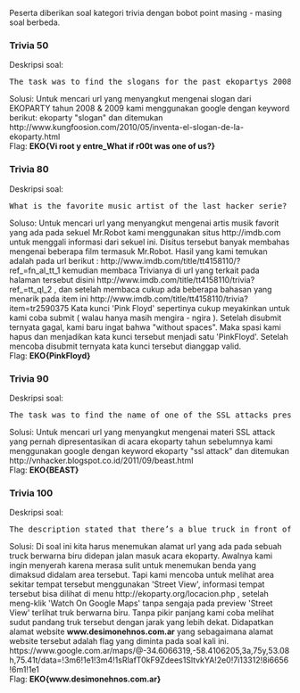 Peserta diberikan soal kategori trivia dengan bobot point masing - masing soal berbeda.

<h3>Trivia 50</h3>
Deskripsi soal: 
<pre>
The task was to find the slogans for the past ekopartys 2008 & 2009.
</pre>
Solusi: 
Untuk mencari url yang menyangkut mengenai slogan dari EKOPARTY tahun 2008 & 2009 kami menggunakan google dengan keyword berikut: ekoparty "slogan"
dan ditemukan http://www.kungfoosion.com/2010/05/inventa-el-slogan-de-la-ekoparty.html
<br />
Flag: <b>EKO{Vi root y entre_What if r00t was one of us?}</b>
<br />

<h3>Trivia 80</h3>
Deskripsi soal:
<pre>
What is the favorite music artist of the last hacker serie? (without spaces) 
</pre>
Soluso: Untuk mencari url yang menyangkut mengenai artis musik favorit yang ada pada sekuel Mr.Robot kami menggunakan situs http://imdb.com untuk menggali informasi dari sekuel ini. 
Disitus tersebut banyak membahas mengenai beberapa film termasuk Mr.Robot. Hasil yang kami temukan adalah pada url berikut :
http://www.imdb.com/title/tt4158110/?ref_=fn_al_tt_1 kemudian membaca Trivianya di url yang terkait pada halaman tersebut disini http://www.imdb.com/title/tt4158110/trivia?ref_=tt_ql_2 , dan setelah membaca cukup ada beberapa bahasan yang menarik pada item ini http://www.imdb.com/title/tt4158110/trivia?item=tr2590375
Kata kunci 'Pink Floyd' sepertinya cukup meyakinkan untuk kami coba submit ( walau hanya masih mengira - ngira ). Setelah disubmit ternyata gagal, kami baru ingat bahwa "without spaces".
Maka spasi kami hapus dan menjadikan kata kunci tersebut menjadi satu 'PinkFloyd'. Setelah mencoba disubmit ternyata kata kunci tersebut dianggap valid.
<br />
Flag: <b>EKO{PinkFloyd}</b>
<br />

<h3>Trivia 90</h3>
Deskripsi soal: 
<pre>
The task was to find the name of one of the SSL attacks presented at ekoparty.
</pre>
Solusi:
Untuk mencari url yang menyangkut mengenai materi SSL attack yang pernah dipresentasikan di acara ekoparty tahun sebelumnya
kami menggunakan google dengan keyword ekoparty "ssl attack" dan ditemukan http://vnhacker.blogspot.co.id/2011/09/beast.html
<br />
Flag: <b>EKO{BEAST}</b>
</br />

<h3>Trivia 100</h3>
Deskripsi soal:
<pre>
The description stated that there’s a blue truck in front of the entrance. The correct flag is the url on the truck.
</pre>
Solusi:
Di soal ini kita harus menemukan alamat url yang ada pada sebuah truck berwarna biru didepan jalan masuk acara ekoparty.
Awalnya kami ingin menyerah karena merasa sulit untuk menemukan benda yang dimaksud didalam area tersebut. 
Tapi kami mencoba untuk melihat area sekitar tempat tersebut menggunakan 'Street View', informasi tempat tersebut bisa dilihat di menu 
http://ekoparty.org/locacion.php , setelah meng-klik 'Watch On Google Maps' tanpa sengaja pada preview 'Street View' terlihat truk berwarna biru.
Tanpa pikir panjang kami coba melihat sudut pandang truk tersebut dengan jarak yang lebih dekat. Didapatkan alamat website <b>www.desimonehnos.com.ar</b> 
yang sebagaimana alamat website tersebut adalah flag yang diminta pada soal kali ini.
https://www.google.com.ar/maps/@-34.6066319,-58.4106205,3a,75y,53.08h,75.41t/data=!3m6!1e1!3m4!1sRlafT0kF9Zdees1SltvkYA!2e0!7i13312!8i6656!6m1!1e1
<br />
Flag: <b>EKO{www.desimonehnos.com.ar}</b>
</br />
